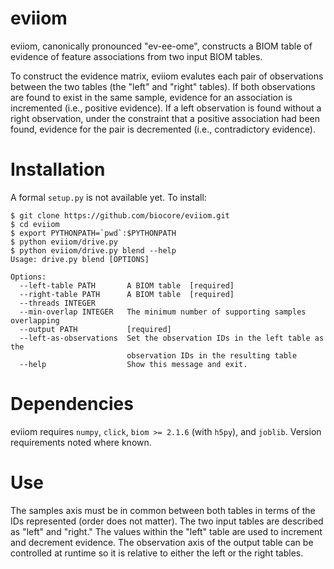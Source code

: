 # eviiom

eviiom, canonically pronounced "ev-ee-ome", constructs a BIOM table of evidence of feature associations from two input BIOM tables. 

To construct the evidence matrix, eviiom evalutes each pair of observations between the two tables (the "left" and "right" tables). If both observations are found to exist in the same sample, evidence for an association is incremented (i.e., positive evidence). If a left observation is found without a right observation, under the constraint that a positive association had been found, evidence for the pair is decremented (i.e., contradictory evidence).

# Installation

A formal `setup.py` is not available yet. To install:

    $ git clone https://github.com/biocore/eviiom.git
    $ cd eviiom
    $ export PYTHONPATH=`pwd`:$PYTHONPATH
    $ python eviiom/drive.py
    $ python eviiom/drive.py blend --help
    Usage: drive.py blend [OPTIONS]

    Options:
      --left-table PATH       A BIOM table  [required]
      --right-table PATH      A BIOM table  [required]
      --threads INTEGER
      --min-overlap INTEGER   The minimum number of supporting samples overlapping
      --output PATH           [required]
      --left-as-observations  Set the observation IDs in the left table as the
                              observation IDs in the resulting table
      --help                  Show this message and exit.

# Dependencies

eviiom requires `numpy`, `click`, `biom >= 2.1.6` (with `h5py`), and `joblib`. Version requirements noted where known. 

# Use

The samples axis must be in common between both tables in terms of the IDs represented (order does not matter). The two input tables are described as "left" and "right." The values within the "left" table are used to increment and decrement evidence. The observation axis of the output table can be controlled at runtime so it is relative to either the left or the right tables.
